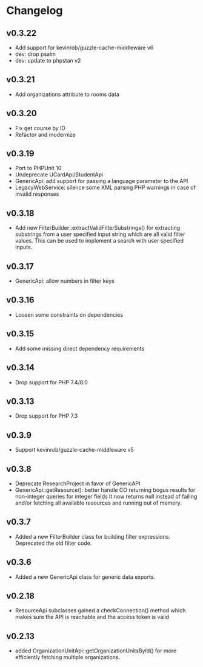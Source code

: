 # Changelog

## v0.3.22

* Add support for kevinrob/guzzle-cache-middleware v6
* dev: drop psalm
* dev: update to phpstan v2

## v0.3.21

* Add organizations attribute to rooms data

## v0.3.20

* Fix get course by ID
* Refactor and modernize

## v0.3.19

* Port to PHPUnit 10
* Undeprecate UCardApi/StudentApi
* GenericApi: add support for passing a language parameter to the API
* LegacyWebService: silence some XML parsing PHP warnings in case of invalid responses

## v0.3.18

* Add new FilterBuilder::extractValidFilterSubstrings() for extracting substrings from a user specified
  input string which are all valid filter values. This can be used to implement a search with user specified inputs.

## v0.3.17

* GenericApi: allow numbers in filter keys

## v0.3.16

* Loosen some constraints on dependencies

## v0.3.15

* Add some missing direct dependency requirements

## v0.3.14

* Drop support for PHP 7.4/8.0

## v0.3.13

* Drop support for PHP 7.3

## v0.3.9

* Support kevinrob/guzzle-cache-middleware v5

## v0.3.8

* Deprecate ResearchProject in favor of GenericAPI
* GenericApi::getResource(): better handle CO returning bogus results for non-integer queries for integer fields
  It now returns null instead of failing and/or fetching all available resources and running out of memory.

## v0.3.7

* Added a new FilterBuilder class for building filter expressions. Deprecated the old filter code.

## v0.3.6

* Added a new GenericApi class for generic data exports.

## v0.2.18

* ResourceApi subclasses gained a checkConnection() method which makes sure the API is reachable and the access token is valid

## v0.2.13

* added OrganizationUnitApi::getOrganizationUnitsById() for more efficiently fetching multiple organizations.
